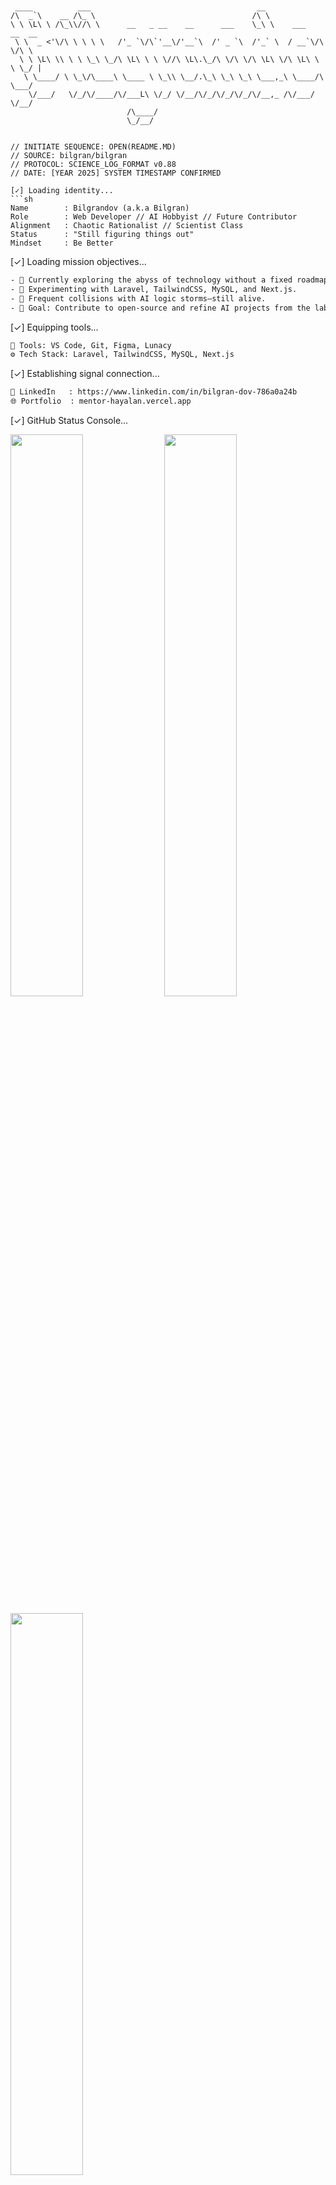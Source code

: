 
```


 ____          ___                                     __                    
/\  _`\    __ /\_ \                                   /\ \                   
\ \ \L\ \ /\_\\//\ \      __   _ __    __      ___    \_\ \    ___   __  __  
 \ \  _ <'\/\ \ \ \ \   /'_ `\/\`'__\/'__`\  /' _ `\  /'_` \  / __`\/\ \/\ \ 
  \ \ \L\ \\ \ \ \_\ \_/\ \L\ \ \ \//\ \L\.\_/\ \/\ \/\ \L\ \/\ \L\ \ \ \_/ |
   \ \____/ \ \_\/\____\ \____ \ \_\\ \__/.\_\ \_\ \_\ \___,_\ \____/\ \___/ 
    \/___/   \/_/\/____/\/___L\ \/_/ \/__/\/_/\/_/\/_/\/__,_ /\/___/  \/__/  
                          /\____/                                            
                          \_/__/                                             


// INITIATE SEQUENCE: OPEN(README.MD)
// SOURCE: bilgran/bilgran
// PROTOCOL: SCIENCE_LOG_FORMAT v0.88
// DATE: [YEAR 2025] SYSTEM TIMESTAMP CONFIRMED

[✓] Loading identity...
```sh
Name        : Bilgrandov (a.k.a Bilgran)
Role        : Web Developer // AI Hobbyist // Future Contributor
Alignment   : Chaotic Rationalist // Scientist Class
Status      : "Still figuring things out"
Mindset     : Be Better
```

[✓] Loading mission objectives...
```txt
- 🚧 Currently exploring the abyss of technology without a fixed roadmap.
- 🧪 Experimenting with Laravel, TailwindCSS, MySQL, and Next.js.
- 🧠 Frequent collisions with AI logic storms—still alive.
- 🔭 Goal: Contribute to open-source and refine AI projects from the lab.
```

[✓] Equipping tools...
```txt
🧰 Tools: VS Code, Git, Figma, Lunacy
⚙️ Tech Stack: Laravel, TailwindCSS, MySQL, Next.js
```

[✓] Establishing signal connection...
```md
🔗 LinkedIn   : https://www.linkedin.com/in/bilgran-dov-786a0a24b
🌐 Portfolio  : mentor-hayalan.vercel.app
```

[✓] GitHub Status Console...
<p align="left">
  <img src="https://github-readme-stats.vercel.app/api?username=bilgrandov&show_icons=true&theme=tokyonight&hide_border=true" width="48%" />
  <img src="https://github-readme-streak-stats.herokuapp.com/?user=bilgrandov&theme=tokyonight&hide_border=true" width="48%" />
</p>

<p align="left">
  <img src="https://github-readme-stats.vercel.app/api/top-langs/?username=bilgrandov&layout=compact&theme=tokyonight&hide_border=true" width="48%" />
</p>

[✓] Finalizing memory log...
> `"If chaos is the law, then I am the observer. I document the drift so that one day, someone might find meaning in the madness."`  
> — Bilgran, on the edge of a breakpoint

// END OF LOG
// SYSTEM IDLE... Awaiting next commit.
